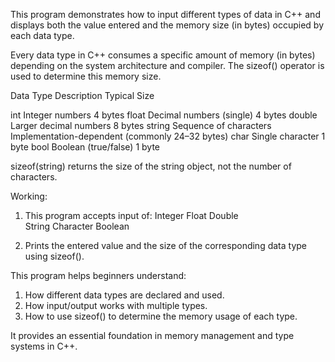 This program demonstrates how to input different types of data in C++ and displays both the value entered and the memory size (in bytes) occupied by each data type.

Every data type in C++ consumes a specific amount of memory (in bytes) depending on the system architecture and compiler. The sizeof() operator is used to determine this memory size.

Data      Type	Description	            Typical Size

int    	  Integer numbers	              4 bytes
float	    Decimal numbers (single)	    4 bytes
double	  Larger decimal numbers	      8 bytes
string	  Sequence of characters	      Implementation-dependent (commonly 24–32 bytes)
char	    Single character            	1 byte
bool    	Boolean (true/false)	        1 byte

 sizeof(string) returns the size of the string object, not the number of characters.

Working:
1. This program accepts input of:
  Integer
  Float
  Double  
  String
  Character
  Boolean

2. Prints the entered value and the size of the corresponding data type using sizeof().

This program helps beginners understand:
1. How different data types are declared and used.
2. How input/output works with multiple types.
3. How to use sizeof() to determine the memory usage of each type.
   
It provides an essential foundation in memory management and type systems in C++.

